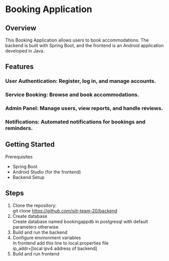 # Booking Application
## Overview
This Booking Application allows users to book accommodations. 
The backend is built with Spring Boot, and the frontend is an Android application developed in Java.

## Features
### User Authentication: Register, log in, and manage accounts.
### Service Booking: Browse and book accommodations.
### Admin Panel: Manage users, view reports, and handle reviews.
### Notifications: Automated notifications for bookings and reminders.

## Getting Started
Prerequisites
- Spring Boot
- Android Studio (for the frontend)
- Backend Setup

## Steps
1. Clone the repository:    
git clone https://github.com/siit-team-20/backend  
2. Create database    
Create database named bookingappdb in postgresql with default parameters otherwise  
3. Build and run the backend  
4. Configure environment variables    
In frontend add this line to local.properties file    
ip_addr=[local ipv4 address of backend]  
5. Build and run frontend
